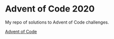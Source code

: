 # Advent of Code 2020
My repo of solutions to Advent of Code challenges.

[Advent of Code](https://adventofcode.com)